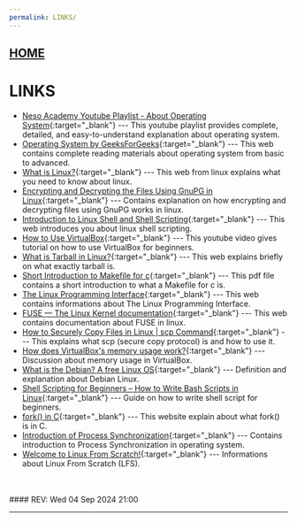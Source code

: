 ```yaml
---
permalink: LINKS/
---
```


## [HOME](../)

# LINKS

* [Neso Academy Youtube Playlist - About Operating System](https://www.youtube.com/playlist?list=PLBlnK6fEyqRiVhbXDGLXDk_OQAeuVcp2O){:target="_blank"} ---
  This youtube playlist provides complete, detailed, and easy-to-understand explanation about operating system.
* [Operating System by GeeksForGeeks](https://www.geeksforgeeks.org/operating-systems/){:target="_blank"} ---
  This web contains complete reading materials about operating system from basic to advanced.
* [What is Linux?](https://www.linux.com/what-is-linux/){:target="_blank"} ---
  This web from linux explains what you need to know about linux.
* [Encrypting and Decrypting the Files Using GnuPG in Linux](https://www.geeksforgeeks.org/encrypting-and-decrypting-the-files-using-gnupg-in-linux/){:target="_blank"} ---
  Contains explanation on how encrypting and decrypting files using GnuPG works in linux.
* [Introduction to Linux Shell and Shell Scripting](https://www.geeksforgeeks.org/introduction-linux-shell-shell-scripting/){:target="_blank"} ---
  This web introduces you about linux shell scripting.
* [How to Use VirtualBox](https://www.youtube.com/watch?v=nvdnQX9UkMY){:target="_blank"} ---
  This youtube video gives tutorial on how to use VirtualBox for beginners.
* [What is Tarball in Linux?](https://computing.help.inf.ed.ac.uk/FAQ/whats-tarball-or-how-do-i-unpack-or-create-tgz-or-targz-file){:target="_blank"} ---
  This web explains briefly on what exactly tarball is.
* [Short Introduction to Makefile for c](https://www3.nd.edu/~zxu2/acms60212-40212/Makefile.pdf){:target="_blank"} ---
  This pdf file contains a short introduction to what a Makefile for c is.
* [The Linux Programming Interface](https://man7.org/tlpi/){:target="_blank"} ---
  This web contains informations about The Linux Programming Interface.
* [FUSE — The Linux Kernel documentation](https://www.kernel.org/doc/html/latest/filesystems/fuse.html){:target="_blank"} ---
  This web contains documentation about FUSE in linux.
* [How to Securely Copy Files in Linux | scp Command](https://www.geeksforgeeks.org/scp-command-in-linux-with-examples/){:target="_blank"} ---
  This explains what scp (secure copy protocol) is and how to use it.
* [How does VirtualBox's memory usage work?](https://superuser.com/questions/66842/how-does-virtualboxs-memory-usage-work){:target="_blank"} ---
  Discussion about memory usage in VirtualBox.
* [What is the Debian? A free Linux OS](https://www.techtarget.com/searchdatacenter/definition/Debian){:target="_blank"} ---
  Definition and explanation about Debian Linux.
* [Shell Scripting for Beginners – How to Write Bash Scripts in Linux](https://www.freecodecamp.org/news/shell-scripting-crash-course-how-to-write-bash-scripts-in-linux/){:target="_blank"} ---
  Guide on how to write shell script for beginners.
* [fork() in C](https://www.geeksforgeeks.org/fork-system-call/){:target="_blank"} ---
  This website explain about what fork() is in C.
* [Introduction of Process Synchronization](https://www.geeksforgeeks.org/introduction-of-process-synchronization/){:target="_blank"} ---
  Contains introduction to Process Synchronization in operating system.
* [Welcome to Linux From Scratch!](https://www.linuxfromscratch.org){:target="_blank"} ---
  Informations about Linux From Scratch (LFS). 
<br>
<br>
#### REV: Wed 04 Sep 2024 21:00
<hr>
